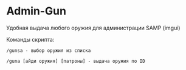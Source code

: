 # Admin-Gun
Удобная выдача любого оружия для администрации SAMP (imgui)

Команды скрипта:
```
/gunsa - выбор оружия из списка
```
```
/guna [айди оружия] [патроны] - выдача оружия по ID
```
